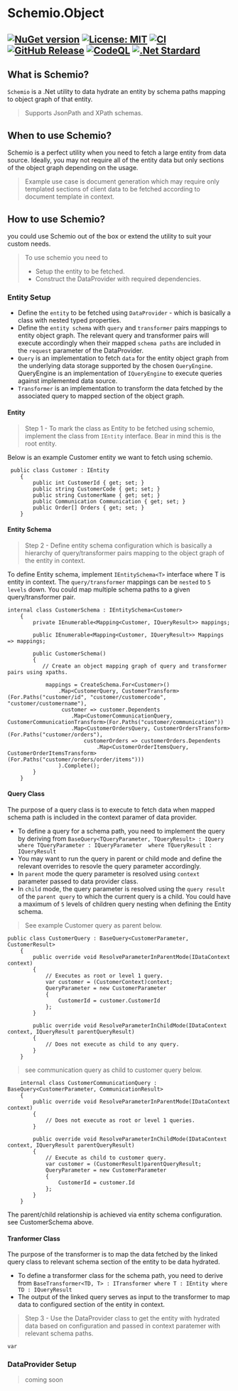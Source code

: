 # Schemio.Object 
[![NuGet version](https://badge.fury.io/nu/Schemio.Object.svg)](https://badge.fury.io/nu/Schemio.Object) [![License: MIT](https://img.shields.io/badge/License-MIT-yellow.svg)](https://github.com/NinjaRocks/Schemio.Object/blob/master/License.md) [![CI](https://github.com/NinjaRocks/Data2Xml/actions/workflows/CI.yml/badge.svg)](https://github.com/NinjaRocks/Data2Xml/actions/workflows/CI.yml) [![GitHub Release](https://img.shields.io/github/v/release/ninjarocks/Data2Xml?logo=github&sort=semver)](https://github.com/ninjarocks/Data2Xml/releases/latest)
[![CodeQL](https://github.com/NinjaRocks/Schemio.Object/actions/workflows/CodeQL.yml/badge.svg)](https://github.com/NinjaRocks/Schemio.Object/actions/workflows/CodeQL.yml) [![.Net Stardard](https://img.shields.io/badge/.Net%20Standard-2.1-blue)](https://dotnet.microsoft.com/en-us/download/dotnet/6.0)
--
## What is Schemio?
`Schemio` is a .Net utility to data hydrate an entity by schema paths mapping to object graph of that entity.
> Supports JsonPath and XPath schemas.

## When to use Schemio?
Schemio is a perfect utility when you need to fetch a large entity from data source. Ideally, you may not require all of the entity data but only sections of the object graph depending on the usage.
> Example  use case is document generation which may require only templated sections of client data to be fetched according to document template in context.

## How to use Schemio?
you could use Schemio out of the box or extend the utility to suit your custom needs.
> To use schemio you need to
> - Setup the entity to be fetched. 
> - Construct the DataProvider with required dependencies. 

### Entity Setup
* Define the `entity` to be fetched using `DataProvider` - which is basically a class with nested typed properties.
* Define the `entity schema` with `query` and `transformer` pairs mappings to entity object graph. The relevant query and transformer pairs will execute accordingly when their mapped `schema paths` are included in the `request` parameter of the DataProvider. 
* `Query` is an implementation to fetch `data` for the entity object graph from the underlying data storage supported by the chosen `QueryEngine`.  QueryEngine is an implementation of `IQueryEngine` to execute queries against implemented data source.
* `Transformer` is an implementation to transform the data fetched by the associated query to mapped section of the object graph.
#### Entity
> Step 1 - To mark the class as Entity to be fetched using schemio, implement the class from `IEntity` interface. Bear in mind this is the root entity.

Below is an example Customer entity we want to fetch using schemio.

```
 public class Customer : IEntity
    {
        public int CustomerId { get; set; }
        public string CustomerCode { get; set; }
        public string CustomerName { get; set; }
        public Communication Communication { get; set; }
        public Order[] Orders { get; set; }
    }
```
#### Entity Schema
> Step 2 - Define entity schema configuration which is basically a hierarchy of query/transformer pairs mapping to the object graph of the entity in context. 

To define Entity schema, implement `IEntitySchema<T>` interface where T is entity in context. The `query/transformer` mappings can be `nested` to `5 levels` down. You could map multiple schema paths to a given query/transformer pair. 


```
internal class CustomerSchema : IEntitySchema<Customer>
    {
        private IEnumerable<Mapping<Customer, IQueryResult>> mappings;
       
        public IEnumerable<Mapping<Customer, IQueryResult>> Mappings => mappings;
      
        public CustomerSchema()
        {
           // Create an object mapping graph of query and transformer pairs using xpaths.

            mappings = CreateSchema.For<Customer>()
                .Map<CustomerQuery, CustomerTransform>(For.Paths("customer/id", "customer/customercode", "customer/customername"),
                 customer => customer.Dependents
                    .Map<CustomerCommunicationQuery, CustomerCommunicationTransform>(For.Paths("customer/communication"))
                    .Map<CustomerOrdersQuery, CustomerOrdersTransform>(For.Paths("customer/orders"),
                        customerOrders => customerOrders.Dependents
                            .Map<CustomerOrderItemsQuery, CustomerOrderItemsTransform>(For.Paths("customer/orders/order/items")))
                ).Complete();
        }
    }
```

#### Query Class
The purpose of a query class is to execute to fetch data when mapped schema path is included in the context paramer of data provider.
- To define a query for a schema path, you need to implement the query by deriving from  `BaseQuery<TQueryParameter, TQueryResult> : IQuery where TQueryParameter : IQueryParameter  where TQueryResult : IQueryResult` 
- You may want to run the query in parent or child mode and define the relevant overrides to resovle the query parameter accordingly.
- In `parent` mode the query parameter is resolved using `context` parameter passed to data provider class.
- In `child` mode, the query parameter is resolved using the `query result` of the `parent query` to which the current query is a child. You could have a maximum of `5` levels of children query nesting when defining the Entity schema.

> See example Customer query as parent below. 
```
public class CustomerQuery : BaseQuery<CustomerParameter, CustomerResult>
    {
        public override void ResolveParameterInParentMode(IDataContext context)
        {
            // Executes as root or level 1 query.
            var customer = (CustomerContext)context;
            QueryParameter = new CustomerParameter
            {
                CustomerId = customer.CustomerId
            };
        }

        public override void ResolveParameterInChildMode(IDataContext context, IQueryResult parentQueryResult)
        {
            // Does not execute as child to any query.
        }
    }
```
> see communication query as child to customer query below.
```
    internal class CustomerCommunicationQuery : BaseQuery<CustomerParameter, CommunicationResult>
    {
        public override void ResolveParameterInParentMode(IDataContext context)
        {
            // Does not execute as root or level 1 queries.
        }

        public override void ResolveParameterInChildMode(IDataContext context, IQueryResult parentQueryResult)
        {
            // Execute as child to customer query.
            var customer = (CustomerResult)parentQueryResult;
            QueryParameter = new CustomerParameter
            {
                CustomerId = customer.Id
            };
        }
    }
```
The parent/child relationship is achieved via entity schema configuration. see CustomerSchema above.
#### Tranformer Class
The purpose of the transformer is to map the data fetched by the linked query class to relevant schema section of the entity to be data hydrated.
- To define a transformer class for the schema path, you need to derive from `BaseTransformer<TD, T> : ITransformer
        where T : IEntity
        where TD : IQueryResult` 
- The output of the linked query serves as input to the transformer to map data to configured section of the entity in context.

> Step 3 - Use the DataProvider class to get the entity with hydrated data based on configuration and passed in context paratemer with relevant schema paths.
```
var 

```

### DataProvider Setup
> coming soon
